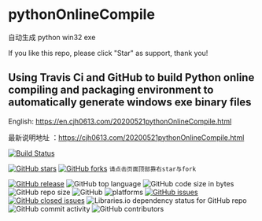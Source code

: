 # pythonOnlineCompile
自动生成 python win32 exe

If you like this repo, please click "Star" as support, thank you!

## Using Travis Ci and GitHub to build Python online compiling and packaging environment to automatically generate windows exe binary files

English: https://en.cjh0613.com/20200521pythonOnlineCompile.html

最新说明地址 ：https://cjh0613.com/20200521pythonOnlineCompile.html

[![Build Status](https://travis-ci.org/cjh0613/pythonOnlineCompile.svg?branch=master)](https://travis-ci.org/cjh0613/pythonOnlineCompile)

[![GitHub stars](https://img.shields.io/github/stars/cjh0613/pythonOnlineCompile.svg?style=social)](https://github.com/cjh0613/pythonOnlineCompile/stargazers)     [![GitHub forks](https://img.shields.io/github/forks/cjh0613/pythonOnlineCompile.svg?style=social)](https://github.com/cjh0613/pythonOnlineCompile/network/members)  `请点击页面顶部靠右star与fork`

[![GitHub release](https://img.shields.io/github/release/cjh0613/pythonOnlineCompile.svg?label=%E7%89%88%E6%9C%AC)](https://github.com/cjh0613/pythonOnlineCompile/releases/tag/)   ![GitHub top language](https://img.shields.io/github/languages/top/cjh0613/pythonOnlineCompile.svg)  ![GitHub code size in bytes](https://img.shields.io/github/languages/code-size/cjh0613/pythonOnlineCompile.svg)  ![GitHub repo size](https://img.shields.io/github/repo-size/cjh0613/pythonOnlineCompile.svg) ![GitHub](https://img.shields.io/github/license/cjh0613/pythonOnlineCompile.svg) ![platforms](https://img.shields.io/badge/platform-win32%20%7C%20win64%20%7C%20linux%20%7C%20osx-brightgreen.svg)     [![GitHub issues](https://img.shields.io/github/issues/cjh0613/pythonOnlineCompile.svg)](https://github.com/cjh0613/pythonOnlineCompile/issues)  [![GitHub closed issues](https://img.shields.io/github/issues-closed/cjh0613/pythonOnlineCompile.svg)](https://github.com/cjh0613/pythonOnlineCompile/issues?q=is%3Aissue+is%3Aclosed) ![Libraries.io dependency status for GitHub repo](https://img.shields.io/librariesio/github/cjh0613/pythonOnlineCompile.svg)   ![GitHub commit activity](https://img.shields.io/github/commit-activity/m/cjh0613/pythonOnlineCompile.svg)  ![GitHub contributors](https://img.shields.io/github/contributors/cjh0613/pythonOnlineCompile.svg)
